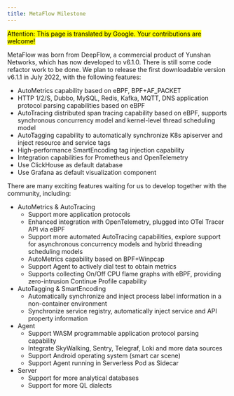 ```yaml
---
title: MetaFlow Milestone
---
```


<mark>Attention: This page is translated by Google. Your contributions are welcome!</mark>

MetaFlow was born from DeepFlow, a commercial product of Yunshan Networks, which has now developed to v6.1.0. There is still some code refactor work to be done. We plan to release the first downloadable version v6.1.1 in July 2022, with the following features:
- AutoMetrics capability based on eBPF, BPF+AF\_PACKET
- HTTP 1/2/S, Dubbo, MySQL, Redis, Kafka, MQTT, DNS application protocol parsing capabilities based on eBPF
- AutoTracing distributed span tracing capability based on eBPF, supports synchronous concurrency model and kernel-level thread scheduling model
- AutoTagging capability to automatically synchronize K8s apiserver and inject resource and service tags
- High-performance SmartEncoding tag injection capability
- Integration capabilities for Prometheus and OpenTelemetry
- Use ClickHouse as default database
- Use Grafana as default visualization component

There are many exciting features waiting for us to develop together with the community, including:
- AutoMetrics & AutoTracing
  - Support more application protocols
  - Enhanced integration with OpenTelemetry, plugged into OTel Tracer API via eBPF
  - Support more automated AutoTracing capabilities, explore support for asynchronous concurrency models and hybrid threading scheduling models
  - AutoMetrics capability based on BPF+Winpcap
  - Support Agent to actively dial test to obtain metrics
  - Supports collecting On/Off CPU flame graphs with eBPF, providing zero-intrusion Continue Profile capability
- AutoTagging & SmartEncoding
  - Automatically synchronize and inject process label information in a non-container environment
  - Synchronize service registry, automatically inject service and API property information
- Agent
  - Support WASM programmable application protocol parsing capability
  - Integrate SkyWalking, Sentry, Telegraf, Loki and more data sources
  - Support Android operating system (smart car scene)
  - Support Agent running in Serverless Pod as Sidecar
- Server
  - Support for more analytical databases
  - Support for more QL dialects
